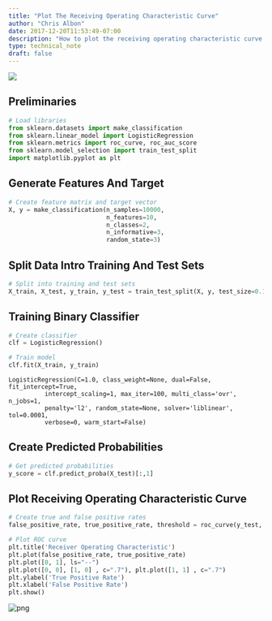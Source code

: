 ```yaml
---
title: "Plot The Receiving Operating Characteristic Curve"
author: "Chris Albon"
date: 2017-12-20T11:53:49-07:00
description: "How to plot the receiving operating characteristic curve in scikit-learn for machine learning in Python."
type: technical_note
draft: false
---
```

<a alt="ROC Curve" href="https://machinelearningflashcards.com">
    <img src="/images/machine_learning_flashcards/Receiver_Operating_Characteristic_print.png" class="flashcard center-block">
</a>

## Preliminaries


```python
# Load libraries
from sklearn.datasets import make_classification
from sklearn.linear_model import LogisticRegression
from sklearn.metrics import roc_curve, roc_auc_score
from sklearn.model_selection import train_test_split
import matplotlib.pyplot as plt
```

## Generate Features And Target


```python
# Create feature matrix and target vector
X, y = make_classification(n_samples=10000, 
                           n_features=10, 
                           n_classes=2, 
                           n_informative=3,
                           random_state=3)
```

## Split Data Intro Training And Test Sets


```python
# Split into training and test sets
X_train, X_test, y_train, y_test = train_test_split(X, y, test_size=0.1, random_state=1)
```

## Training Binary Classifier


```python
# Create classifier
clf = LogisticRegression()

# Train model
clf.fit(X_train, y_train)
```




    LogisticRegression(C=1.0, class_weight=None, dual=False, fit_intercept=True,
              intercept_scaling=1, max_iter=100, multi_class='ovr', n_jobs=1,
              penalty='l2', random_state=None, solver='liblinear', tol=0.0001,
              verbose=0, warm_start=False)



## Create Predicted Probabilities


```python
# Get predicted probabilities
y_score = clf.predict_proba(X_test)[:,1]
```

## Plot Receiving Operating Characteristic Curve


```python
# Create true and false positive rates
false_positive_rate, true_positive_rate, threshold = roc_curve(y_test, y_score)

# Plot ROC curve
plt.title('Receiver Operating Characteristic')
plt.plot(false_positive_rate, true_positive_rate)
plt.plot([0, 1], ls="--")
plt.plot([0, 0], [1, 0] , c=".7"), plt.plot([1, 1] , c=".7")
plt.ylabel('True Positive Rate')
plt.xlabel('False Positive Rate')
plt.show()
```


![png](plot_the_receiving_operating_characteristic_curve_files/plot_the_receiving_operating_characteristic_curve_13_0.png)

